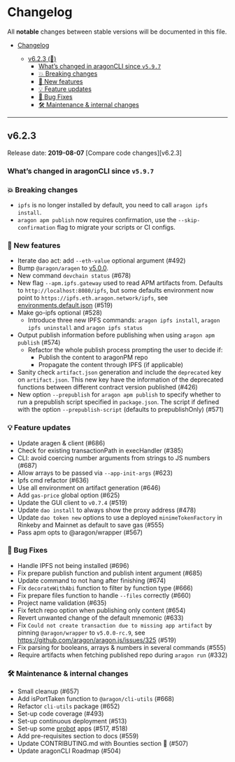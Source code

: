 # Changelog

All **notable** changes between stable versions will be documented in this file.

- [Changelog](#Changelog)

  - [v6.2.3 (🌳)](#v623)
    - [What’s changed in aragonCLI since `v5.9.7`](#Whats-changed-in-aragonCLI-since-v597)
    - [💥 Breaking changes](#%F0%9F%92%A5-Breaking-changes)
    - [🚀 New features](#%F0%9F%9A%80-New-features)
    - [💡 Feature updates](#%F0%9F%92%A1-Feature-updates)
    - [🐛 Bug Fixes](#%F0%9F%90%9B-Bug-Fixes)
    - [🛠️ Maintenance & internal changes](#%F0%9F%9B%A0%EF%B8%8F-Maintenance--internal-changes)

---

## v6.2.3

Release date: **2019-08-07**
[Compare code changes][v6.2.3]

### What’s changed in aragonCLI since `v5.9.7`

### 💥 Breaking changes

- `ipfs` is no longer installed by default, you need to call `aragon ipfs install`.
- `aragon apm publish` now requires confirmation, use the `--skip-confirmation` flag to migrate your scripts or CI configs.

### 🚀 New features

- Iterate dao act: add `--eth-value` optional argument (#492)
- Bump `@aragon/aragen` to [v5.0.0](https://github.com/aragon/aragen/releases/tag/v5.0.0).
- New command `devchain status` (#678)
- New flag `--apm.ipfs.gateway` used to read APM artifacts from.
  Defaults to `http://localhost:8080/ipfs`, but some defaults environment now point to `https://ipfs.eth.aragon.network/ipfs`, see [environments.default.json](https://github.com/aragon/aragon-cli/blob/master/packages/aragon-cli/config/environments.default.json) (#519)
- Make go-ipfs optional (#528)
  - Introduce three new IPFS commands: `aragon ipfs install`, `aragon ipfs uninstall` and `aragon ipfs status`
- Output publish information before publishing when using `aragon apm publish` (#574)
  - Refactor the whole publish process prompting the user to decide if:
    - Publish the content to aragonPM repo
    - Propagate the content through IPFS (if applicable)
- Sanity check `artifact.json` generation and include the `deprecated` key on `artifact.json`. This new key have the information of the deprecated functions between different contract version published (#426)
- New option `--prepublish` for `aragon apm publish` to specify whether to run a prepublish script specified in `package.json`. The script if defined with the option `--prepublish-script` (defaults to prepublishOnly) (#571)

### 💡 Feature updates

- Update aragen & client (#686)
- Check for existing transactionPath in execHandler (#385)
- CLI: avoid coercing number arguments from strings to JS numbers (#687)
- Allow arrays to be passed via `--app-init-args` (#623)
- Ipfs cmd refactor (#636)
- Use all environment on artifact generation (#646)
- Add `gas-price` global option (#625)
- Update the GUI client to `v0.7.4` (#519)
- Update `dao install` to always show the proxy address (#478)
- Update `dao token new` options to use a deployed `minimeTokenFactory` in Rinkeby and Mainnet as default to save gas (#555)
- Pass apm opts to @aragon/wrapper (#567)

### 🐛 Bug Fixes

- Handle IPFS not being installed (#696)
- Fix prepare publish function and publish intent argument (#685)
- Update command to not hang after finishing (#674)
- Fix `decorateWithAbi` function to filter by function type (#666)
- Fix prepare files function to handle `--files` correctly (#660)
- Project name validation (#635)
- Fix fetch repo option when publishing only content (#654)
- Revert unwanted change of the default mnemonic (#633)
- Fix `Could not create transaction due to missing app artifact` by pinning `@aragon/wrapper` to `v5.0.0-rc.9`, see <https://github.com/aragon/aragon.js/issues/325> (#519)
- Fix parsing for booleans, arrays & numbers in several commands (#555)
- Require artifacts when fetching published repo during `aragon run` (#332)

### 🛠️ Maintenance & internal changes

- Small cleanup (#657)
- Add isPortTaken function to `@aragon/cli-utils` (#668)
- Refactor `cli-utils` package (#652)
- Set-up code coverage (#493)
- Set-up continuous deployment (#513)
- Set-up some [probot](https://probot.github.io) apps (#517, #518)
- Add pre-requisites section to docs (#559)
- Update CONTRIBUTING.md with Bounties section 🦅 (#507)
- Update aragonCLI Roadmap (#504)

[v6.0.5]: https://github.com/aragon/aragon-cli/compare/v5.9.7...v6.0.5
